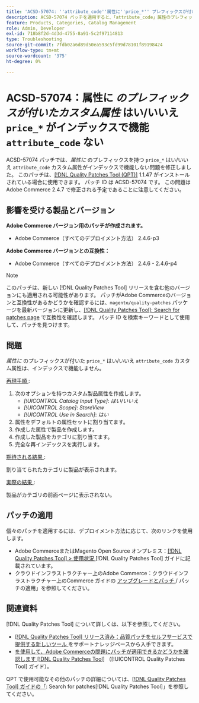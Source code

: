 ```yaml
---
title: 'ACSD-57074: ''attribute_code''属性に''price_*'' プレフィックスが付いた*Yes/No* カスタム属性がインデックスで機能しません'
description: ACSD-57074 パッチを適用すると、「attribute_code」属性のプレフィックスが「price_*」のカスタム属性がインデックスで機能しないAdobe Commerceの問題を修正できます。
feature: Products, Categories, Catalog Management
role: Admin, Developer
exl-id: 718b8f2d-4d3d-4755-8a91-5c2f97114813
type: Troubleshooting
source-git-commit: 7fdb02a6d89d50ea593c5fd99d78101f89198424
workflow-type: tm+mt
source-wordcount: '375'
ht-degree: 0%

---
```


# ACSD-57074：属性に *のプレフィックスが付いたカスタム属性* はい/いいえ `price_*` がインデックスで機能 `attribute_code` ない

ACSD-57074 パッチでは、*属性に* のプレフィックスを持つ `price_*` はい/いいえ `attribute_code` カスタム属性がインデックスで機能しない問題を修正しました。 このパッチは、[[!DNL Quality Patches Tool (QPT)]](https://experienceleague.adobe.com/en/docs/commerce-operations/tools/quality-patches-tool/quality-patches-tool-to-self-serve-quality-patches) 1.1.47 がインストールされている場合に使用できます。 パッチ ID は ACSD-57074 です。 この問題はAdobe Commerce 2.4.7 で修正される予定であることに注意してください。

## 影響を受ける製品とバージョン

**Adobe Commerce バージョン用のパッチが作成されます。**

* Adobe Commerce（すべてのデプロイメント方法） 2.4.6-p3

**Adobe Commerce バージョンとの互換性：**

* Adobe Commerce（すべてのデプロイメント方法） 2.4.6 - 2.4.6-p4

>[!NOTE]
>
>このパッチは、新しい [!DNL Quality Patches Tool] リリースを含む他のバージョンにも適用される可能性があります。 パッチがAdobe Commerceのバージョンと互換性があるかどうかを確認するには、`magento/quality-patches` パッケージを最新バージョンに更新し、[[!DNL Quality Patches Tool]: Search for patches page](https://experienceleague.adobe.com/tools/commerce-quality-patches/index.html) で互換性を確認します。 パッチ ID を検索キーワードとして使用して、パッチを見つけます。

## 問題

*属性に* のプレフィックスが付いた `price_*` はい/いいえ `attribute_code` カスタム属性は、インデックスで機能しません。

<u> 再現手順 </u>:

1. 次のオプションを持つカスタム製品属性を作成します。
   * *[!UICONTROL Catalog Input Type]*: *はい/いいえ*
   * *[!UICONTROL Scope]*: *StoreView*
   * *[!UICONTROL Use in Search]*: *はい*
1. 属性をデフォルトの属性セットに割り当てます。
1. 作成した属性で製品を作成します。
1. 作成した製品をカテゴリに割り当てます。
1. 完全な再インデックスを実行します。

<u> 期待される結果 </u>:

割り当てられたカテゴリに製品が表示されます。

<u> 実際の結果 </u>:

製品がカテゴリの前面ページに表示されない。

## パッチの適用

個々のパッチを適用するには、デプロイメント方法に応じて、次のリンクを使用します。

* Adobe CommerceまたはMagento Open Source オンプレミス：[[!DNL Quality Patches Tool] > 使用状況 ](/help/tools/quality-patches-tool/usage.md)[!DNL Quality Patches Tool] ガイドに記載されています。
* クラウドインフラストラクチャー上のAdobe Commerce：クラウドインフラストラクチャー上のCommerce ガイドの [ アップグレードとパッチ ](https://experienceleague.adobe.com/docs/commerce-cloud-service/user-guide/develop/upgrade/apply-patches.html)/ パッチの適用」を参照してください。

## 関連資料

[!DNL Quality Patches Tool] について詳しくは、以下を参照してください。

* [[!DNL Quality Patches Tool]  リリース済み：品質パッチをセルフサービスで提供する新しいツール ](https://experienceleague.adobe.com/en/docs/commerce-operations/tools/quality-patches-tool/quality-patches-tool-to-self-serve-quality-patches) をサポートナレッジベースから入手できます。
* [ を使用して、Adobe Commerceの問題にパッチが適用できるかどうかを確認します  [!DNL Quality Patches Tool]](/help/tools/quality-patches-tool/patches-available-in-qpt/check-patch-for-magento-issue-with-magento-quality-patches.md) （[!UICONTROL Quality Patches Tool] ガイド）。


QPT で使用可能なその他のパッチの詳細については、[[!DNL Quality Patches Tool] ガイドの「](https://experienceleague.adobe.com/tools/commerce-quality-patches/index.html): Search for patches[!DNL Quality Patches Tool]」を参照してください。
